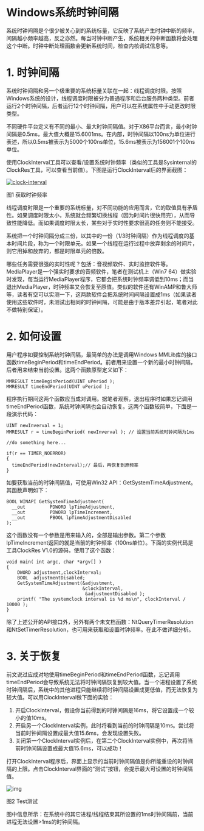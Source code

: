 # Windows系统时钟间隔



系统时钟间隔是个很少被关心到的系统标量，它反映了系统产生时钟中断的频率，间隔越小频率越高，反之亦然。每当时钟中断产生，系统相关的中断函数将会处理这个中断。时钟中断处理函数会更新系统时间，检查内核调试信息等。

# 1. 时钟间隔

系统时钟间隔和另一个极重要的系统标量关联在一起：线程调度时限。按照Windows系统的设计，线程调度时限被分为普通程序和后台服务两种类型。前者运行2个时钟间隔，后者运行12个时钟间隔，用户可以在系统属性中手动更改时限类型。

不同硬件平台定义有不同的最小、最大时钟间隔值。对于X86平台而言，最小时钟间隔是0.5ms，最大值大概是15.6001ms。在内部，时钟间隔以100ns为单位进行表述，所以0.5ms被表示为5000个100ns单位，15.6ms被表示为156001个100ns单位。

使用ClockInterval工具可以查看/设置系统时钟频率（类似的工具是Sysinternal的ClockRes工具，可以查看当前值）。下图是运行ClockInterval后的界面截图：

[![clock-interval](http://www.yiiyee.cn/Blog/wp-content/uploads/2013/09/clock-interval-300x203.png)](http://www.yiiyee.cn/Blog/wp-content/uploads/2013/09/clock-interval.png)

图1 获取时钟频率

线程调度时限是一个重要的系统标量，对不同功能的应用而言，它的取值具有矛盾性。如果调度时限太小，系统就会频繁切换线程（因为时间片很快用完），从而导致性能降低。而如果调度时限太长，某些对于实时性要求很高的任务则不能接受。

系统把一个时钟间隔分成三份，以其中的一份（1/3时钟间隔）作为线程调度的基本时间片段，称为一个时限单元。如果一个线程在运行过程中放弃剩余的时间片，则它用掉和放弃的，都是时限单元的倍数。

哪些任务需要很强的实时性呢？包括：音视频软件、实时监控软件等。MediaPlayer是一个强实时要求的音频软件，笔者在测试机上（Win7 64）做实验时发现，每当运行MediaPlayer程序，它都会把系统时钟频率调低到10ms；而当退出MediaPlayer，时钟频率又会恢复至原值。类似的软件还有WinAMP和鲁大师等，读者有空可以实测一下，这两款软件会把系统时间间隔设置成1ms（如果读者使用这些软件时，未测试出相同的时钟间隔，可能是由于版本差异引起，笔者对此不做特别保证）。

# 2. 如何设置

用户程序如要控制系统时钟间隔，最简单的办法是调用Windows MMLib库的接口函数timeBeginPeriod和timeEndPeriod。前者用来设置一个新的最小时钟间隔，后者用来结束当前设置。这两个函数原型定义如下：

```
MMRESULT timeBeginPeriod(UINT uPeriod );
MMRESULT timeEndPeriod(UINT uPeriod );
```

程序执行期间这两个函数应当成对调用。据笔者观察，退出程序时如果忘记调用timeEndPeriod函数，系统时钟间隔也会自动恢复。这两个函数较简单，下面是一段演示代码：

```
UINT newInverval = 1;
MMRESULT r = timeBeginPeriod( newInverval ); // 设置当前系统时钟间隔为1ms

//do something here...

if(r == TIMER_NOERROR)
{
  timeEndPeriod(newInterval);// 最后，再恢复到原频率
}
```

如要获取当前的时钟间隔值，可使用Win32 API：GetSystemTimeAdjustment。其函数声明如下：

```
BOOL WINAPI GetSystemTimeAdjustment(
  __out         PDWORD lpTimeAdjustment,
  __out         PDWORD lpTimeIncrement,
  __out         PBOOL lpTimeAdjustmentDisabled
);
```

这个函数没有一个参数是用来输入的，全部是输出参数。第二个参数lpTimeIncrement返回的就是当前的时钟频率（100ns单位）。下面的实例代码是工具ClockRes V1.0的源码，使用了这个函数：

```
void main( int argc, char *argv[] )
{
    DWORD adjustment,clockInterval;
    BOOL  adjustmentDisabled;
    GetSystemTimeAdjustment(&adjustment,
                            &clockInterval,
                             &adjustmentDisabled );
    printf( "The systemclock interval is %d ms\n", clockInterval / 10000 );
}
```

除了上述公开的API接口外，另外有两个未文档函数：NtQueryTimerResolution和NtSetTimerResolution，也可用来获取和设置时钟频率。在此不做详细分析。

# 3. 关于恢复

前文说过应成对地使用timeBeginPeriod和timeEndPeriod函数，忘记调用timeEndPeriod会导致系统无法将时钟间隔恢复到较大值。当一个进程设置了系统时钟间隔后，系统中的其他进程只能继续将时钟间隔设置成更低值，而无法恢复为较大值。可以用ClockInterval做下面的实验：

1. 开启ClockInterval，假设你当前得到的时钟间隔是16ms，将它设置成一个较小的值10ms。
2. 开启另一个ClockInterval实例，此时将看到当前的时钟间隔是10ms。尝试将当前时钟间隔设置成最大值15.6ms，会发现设置失败。
3. 关闭第一个ClockInterval实例后，在第二个ClockInterval实例中，再次将当前时钟间隔设置成最大值15.6ms，可以成功！

打开ClockInterval程序后，界面上显示的当前时钟间隔值是你所能重设的时钟间隔的上限。点击ClockInterval界面的“测试”按钮，会提示最大可设置的时钟间隔值。

 ![img](http://hi.csdn.net/attachment/201108/10/0_1312963485c8Kx.gif)

图2 Test测试

图中信息所示：在系统中的其它进程/线程结束其所设置的1ms时钟间隔前，当前进程无法设置>1ms的时钟间隔。